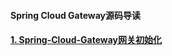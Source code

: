 #### Spring Cloud Gateway源码导读

#### [1. Spring-Cloud-Gateway网关初始化](https://github.com/beifei1/spring-cloud-gateway/wiki/Spring-Cloud-Gateway%E7%9A%84%E7%BD%91%E5%85%B3%E5%88%9D%E5%A7%8B%E5%8C%96)

